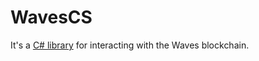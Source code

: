 # WavesCS

It's a [C\# library](https://github.com/wavesplatform/WavesCS) for interacting with the Waves blockchain.

